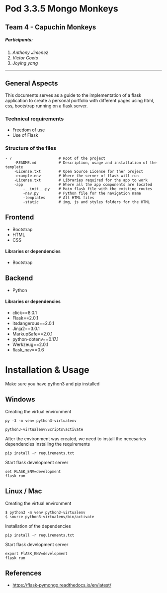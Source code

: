 # Pod 3.3.5 Mongo Monkeys 
Team 4 - Capuchin Monkeys
---

##### Participants:
1. *Anthony Jimenez*
2. *Victor Coeto*
3. *Joying yang*

---
## General Aspects

This documents serves as a guide to the implementation of a flask application to create a personal portfolio with different pages using html, css, bootstrap running on a flask server.

### Technical requirements

* Freedom of use
* Use of Flask 


### Structure of the files
```
- / 			        # Root of the project
    -README.md		    # Description, usage and installation of the template
    -License.txt        # Open Source License for ther project
    -example.env        # Where the server of flask will run 
    -License.txt        # Libraries required for the app to work
    -app                # Where all the app components are located
        -__init__.py    # Main flask file with the existing routes
        -nav.py         # Python file for the navigation name
        -templates	    # All HTML files
        -static         # img, js and styles folders for the HTML
```


## Frontend
* Bootstrap
* HTML
* CSS

#### Libraries or dependencies
* Bootstrap


## Backend
* Python

#### Libraries or dependencies
* click==8.0.1
* Flask==2.0.1
* itsdangerous==2.0.1
* Jinja2==3.0.1
* MarkupSafe==2.0.1
* python-dotenv==0.17.1
* Werkzeug==2.0.1
* flask_nav==0.6




# Installation & Usage

Make sure you have python3 and pip installed

## Windows
Creating the virtual environment
```
py -3 -m venv python3-virtualenv

python3-virtualenv\Scripts\activate
```
After the environment was created, we need to install the necesaries dependencies
Installing the requirements
```
pip install -r requirements.txt
```
Start flask development server
```
set FLASK_ENV=development
flask run
```

## Linux / Mac

Creating the virtual environment
```
$ python3 -m venv python3-virtualenv
$ source python3-virtualenv/bin/activate
```
Installation of the dependencies

```
pip install -r requirements.txt
```
Start flask development server
```
export FlASK_ENV=development
flask run
```


## References 
* https://flask-pymongo.readthedocs.io/en/latest/
